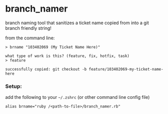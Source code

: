 # branch_namer
branch naming tool that sanitizes a ticket name copied from <insert your ticketing tool here> into a git branch friendly string!


from the command line:

```
> brname "103402069 (My Ticket Name Here)"

what type of work is this? (feature, fix, hotfix, task)
> feature

successfully copied: git checkout -b feature/103402069-my-ticket-name-here
```

### Setup:

add the following to your `~/.zshrc` (or other command line config file)
```
alias brname="ruby /<path-to-file>/branch_namer.rb"
```
